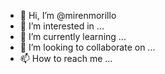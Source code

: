 - 👋 Hi, I’m @mirenmorillo
- 👀 I’m interested in ...
- 🌱 I’m currently learning ...
- 💞️ I’m looking to collaborate on ...
- 📫 How to reach me ...

<!---
mirenmorillo/mirenmorillo is a ✨ special ✨ repository because its `README.md` (this file) appears on your GitHub profile.
You can click the Preview link to take a look at your changes.
--->
